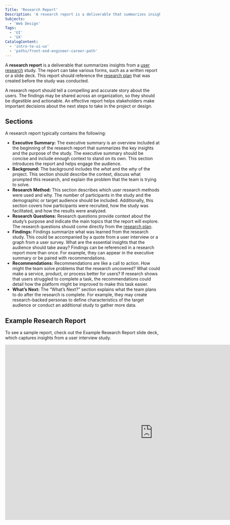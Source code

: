 ```yaml
---
Title: 'Research Report'
Description: 'A research report is a deliverable that summarizes insights from a user research study.'
Subjects:
  - 'Web Design'
Tags:
  - 'UI'
  - 'UX'
CatalogContent:
  - 'intro-to-ui-ux'
  - 'paths/front-end-engineer-career-path'
---
```


A **research report** is a deliverable that summarizes insights from a [user research](https://www.codecademy.com/resources/docs/uiux/user-research) study. The report can take various forms, such as a written report or a slide deck. This report should reference the [research plan](https://www.codecademy.com/resources/docs/uiux/research-plan) that was created before the study was conducted.

A research report should tell a compelling and accurate story about the users. The findings may be shared across an organization, so they should be digestible and actionable. An effective report helps stakeholders make important decisions about the next steps to take in the project or design.

## Sections

A research report typically contains the following:

- **Executive Summary:** The executive summary is an overview included at the beginning of the research report that summarizes the key insights and the purpose of the study. The executive summary should be concise and include enough context to stand on its own. This section introduces the report and helps engage the audience.
- **Background:** The background includes the _what_ and the _why_ of the project. This section should describe the context, discuss what prompted this research, and explain the problem that the team is trying to solve.
- **Research Method:** This section describes which user research methods were used and why. The number of participants in the study and the demographic or target audience should be included. Additionally, this section covers how participants were recruited, how the study was facilitated, and how the results were analyzed.
- **Research Questions:** Research questions provide context about the study’s purpose and indicate the main topics that the report will explore. The research questions should come directly from the [research plan](https://www.codecademy.com/resources/docs/uiux/research-plan).
- **Findings:** Findings summarize what was learned from the research study. This could be accompanied by a quote from a user interview or a graph from a user survey. What are the essential insights that the audience should take away? Findings can be referenced in a research report more than once. For example, they can appear in the executive summary or be paired with recommendations.
- **Recommendations:** Recommendations are like a call to action. How might the team solve problems that the research uncovered? What could make a service, product, or process better for users? If research shows that users struggled to complete a task, the recommendations could detail how the platform might be improved to make this task easier.
- **What’s Next:** The “What’s Next?” section explains what the team plans to do after the research is complete. For example, they may create research-backed personas to define characteristics of the target audience or conduct an additional study to gather more data.

## Example Research Report

To see a sample report, check out the Example Research Report slide deck, which captures insights from a user interview study.

<iframe src="https://raw.githubusercontent.com/Codecademy/docs/main/media/research-report-example.pdf" frameborder="0" width="960" height="569" allowfullscreen="true" mozallowfullscreen="true" webkitallowfullscreen="true"></iframe>

